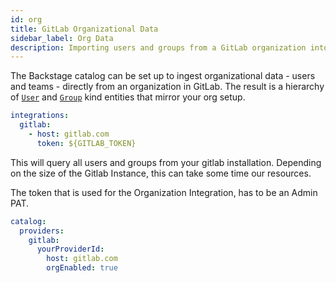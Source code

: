 ```yaml
---
id: org
title: GitLab Organizational Data
sidebar_label: Org Data
description: Importing users and groups from a GitLab organization into Backstage
---
```


The Backstage catalog can be set up to ingest organizational data - users and
teams - directly from an organization in GitLab. The result
is a hierarchy of
[`User`](../../features/software-catalog/descriptor-format.md#kind-user) and
[`Group`](../../features/software-catalog/descriptor-format.md#kind-group) kind
entities that mirror your org setup.

```yaml
integrations:
  gitlab:
    - host: gitlab.com
      token: ${GITLAB_TOKEN}
```

This will query all users and groups from your gitlab installation. Depending on the size
of the Gitlab Instance, this can take some time our resources.

The token that is used for the Organization Integration, has to be an Admin PAT.

```yaml
catalog:
  providers:
    gitlab:
      yourProviderId:
        host: gitlab.com
        orgEnabled: true
```
